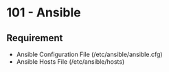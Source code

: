 # 101 - Ansible

## Requirement

- Ansible Configuration File (/etc/ansible/ansible.cfg)
- Ansible Hosts File (/etc/ansible/hosts)
